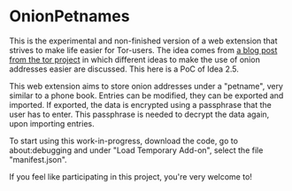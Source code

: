 # OnionPetnames

This is the experimental and non-finished version of a web extension that strives to make life easier for Tor-users. The idea comes from [a blog post from the tor project] in which different ideas to make the use of onion addresses easier are discussed. This here is a PoC of Idea 2.5.    


This web extension aims to store onion addresses under a "petname", very similar to a phone book. Entries can be modified, they can be exported and imported. If exported, the data is encrypted using a passphrase that the user has to enter. This passphrase is needed to decrypt the data again, upon importing entries.


To start using this work-in-progress, download the code, go to about:debugging and under "Load Temporary Add-on", select the file "manifest.json". 


If you feel like participating in this project, you're very welcome to!

[a blog post from the tor project]: https://blog.torproject.org/blog/cooking-onions-names-your-onions
